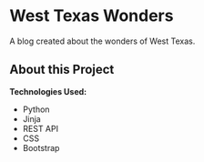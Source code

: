 # West Texas Wonders

A blog created about the wonders of West Texas.

[//]: # (Check it out: [Adam's Portfolio]&#40;https://adamgonzales.netlify.app/&#41;)

## About this Project

**Technologies Used:**

- Python
- Jinja
- REST API
- CSS
- Bootstrap

<!-- Colors and combinations returned via JSON API [Color Picker API](https://www.thecolorapi.com/) -->

[//]: # (Deployed via [netlify]&#40;https://www.netlify.com/&#41;)

[//]: # (## 🚀 Deployment)

[//]: # ()
[//]: # (| Command             | Action                                       |)

[//]: # (| :------------------ | :------------------------------------------- |)

[//]: # (| `npm run build`     | Build your production site to `./dist/`      |)

[//]: # (| `npm run preview`   | Preview your build locally, before deploying |)

[//]: # (| `ntl deploy`        | Deploy to a unique preview URL               |)

[//]: # (| `ntl deploy --prod` | Deploy the site into production              |)